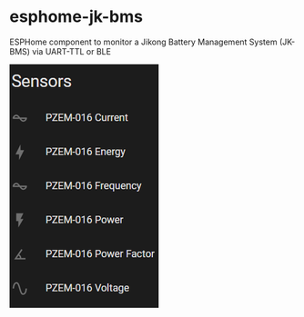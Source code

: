 # esphome-jk-bms

ESPHome component to monitor a Jikong Battery Management System (JK-BMS) via UART-TTL or BLE

![photo-on-dashboard](photo-on-dashboard.png)

